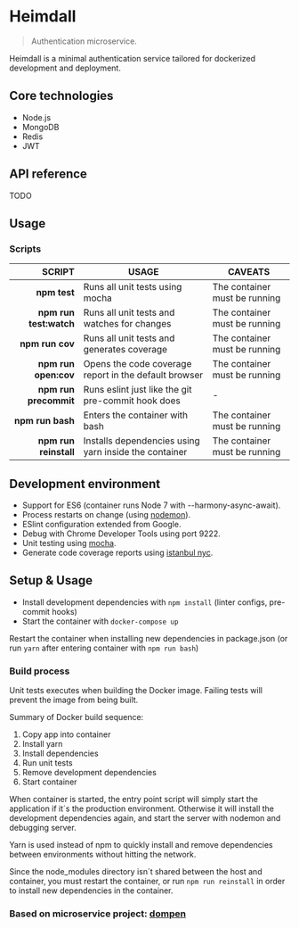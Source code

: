 # Heimdall
> Authentication microservice.

Heimdall is a minimal authentication service tailored for dockerized development and deployment.

## Core technologies
- Node.js
- MongoDB
- Redis
- JWT

## API reference
TODO

## Usage

### Scripts
| **SCRIPT**            | **USAGE**                                           | **CAVEATS**
|----------------------:|-----------------------------------------------------|-------------
|**npm test**           |Runs all unit tests using mocha                      |The container must be running
|**npm run test:watch** |Runs all unit tests and watches for changes          |The container must be running
|**npm run cov**        |Runs all unit tests and generates coverage           |The container must be running
|**npm run open:cov**   |Opens the code coverage report in the default browser|The container must be running
|**npm run precommit**  |Runs eslint just like the git pre-commit hook does    |-
|**npm run bash**       |Enters the container with bash                       |The container must be running
|**npm run reinstall**  |Installs dependencies using yarn inside the container|The container must be running

## Development environment
* Support for ES6 (container runs Node 7 with --harmony-async-await).
* Process restarts on change (using [nodemon](https://github.com/remy/nodemon)).
* ESlint configuration extended from Google.
* Debug with Chrome Developer Tools using port 9222.
* Unit testing using [mocha](https://github.com/mochajs/mocha).
* Generate code coverage reports using [istanbul nyc](https://github.com/istanbuljs/nyc).

## Setup & Usage
* Install development dependencies with `npm install` (linter configs, pre-commit hooks)
* Start the container with `docker-compose up`

Restart the container when installing new dependencies in package.json
(or run `yarn` after entering container with `npm run bash`)

### Build process
Unit tests executes when building the Docker image. Failing tests will prevent
the image from being built.

Summary of Docker build sequence:
1. Copy app into container
2. Install yarn
3. Install dependencies
4. Run unit tests
5. Remove development dependencies
6. Start container

When container is started, the entry point script will simply start the
application if it´s the production environment. Otherwise it will install
the development dependencies again, and start the server with nodemon and
debugging server.

Yarn is used instead of npm to quickly install and remove dependencies between
environments without hitting the network.

Since the node_modules directory isn´t shared between the host and container,
you must restart the container, or run `npm run reinstall` in order to install
new dependencies in the container.

### Based on microservice project: [dompen](https://github.com/zappen999/dompen)
